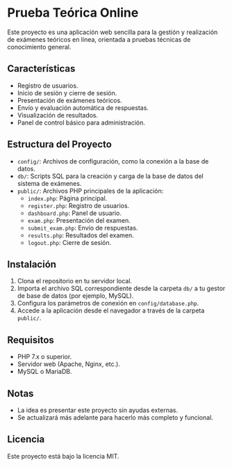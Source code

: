 # Prueba Teórica Online

Este proyecto es una aplicación web sencilla para la gestión y realización de exámenes teóricos en línea, orientada a pruebas técnicas de conocimiento general.

## Características

- Registro de usuarios.
- Inicio de sesión y cierre de sesión.
- Presentación de exámenes teóricos.
- Envío y evaluación automática de respuestas.
- Visualización de resultados.
- Panel de control básico para administración.

## Estructura del Proyecto

- `config/`: Archivos de configuración, como la conexión a la base de datos.
- `db/`: Scripts SQL para la creación y carga de la base de datos del sistema de exámenes.
- `public/`: Archivos PHP principales de la aplicación:
  - `index.php`: Página principal.
  - `register.php`: Registro de usuarios.
  - `dashboard.php`: Panel de usuario.
  - `exam.php`: Presentación del examen.
  - `submit_exam.php`: Envío de respuestas.
  - `results.php`: Resultados del examen.
  - `logout.php`: Cierre de sesión.

## Instalación

1. Clona el repositorio en tu servidor local.
2. Importa el archivo SQL correspondiente desde la carpeta `db/` a tu gestor de base de datos (por ejemplo, MySQL).
3. Configura los parámetros de conexión en `config/database.php`.
4. Accede a la aplicación desde el navegador a través de la carpeta `public/`.

## Requisitos

- PHP 7.x o superior.
- Servidor web (Apache, Nginx, etc.).
- MySQL o MariaDB.

## Notas

- La idea es presentar este proyecto sin ayudas externas.
- Se actualizará más adelante para hacerlo más completo y funcional.

## Licencia

Este proyecto está bajo la licencia MIT.